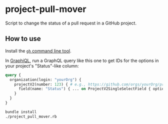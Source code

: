 # project-pull-mover
Script to change the status of a pull request in a GitHub project.

## How to use

Install the [`gh` command line tool](https://cli.github.com/).

In [GraphiQL](https://docs.github.com/en/graphql/overview/explorer), run a GraphQL query like this one to get IDs for the options in your project's "Status"-like column:

```graphql
query {
  organization(login: "yourOrg") {
    projectV2(number: 123) { # e.g., https://github.com/orgs/yourOrg/projects/123
      field(name: "Status") { ... on ProjectV2SingleSelectField { options { name id } } }
    }
  }
}
```

```sh
bundle install
./project_pull_mover.rb
```
